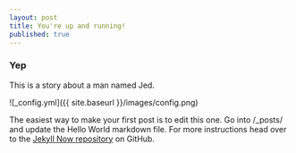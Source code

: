 ```yaml
---
layout: post
title: You're up and running!
published: true
---
```


### Yep




This is a story about a man named Jed.



![_config.yml]({{ site.baseurl }}/images/config.png)

The easiest way to make your first post is to edit this one. Go into /_posts/ and update the Hello World markdown file. For more instructions head over to the [Jekyll Now repository](https://github.com/barryclark/jekyll-now) on GitHub.
